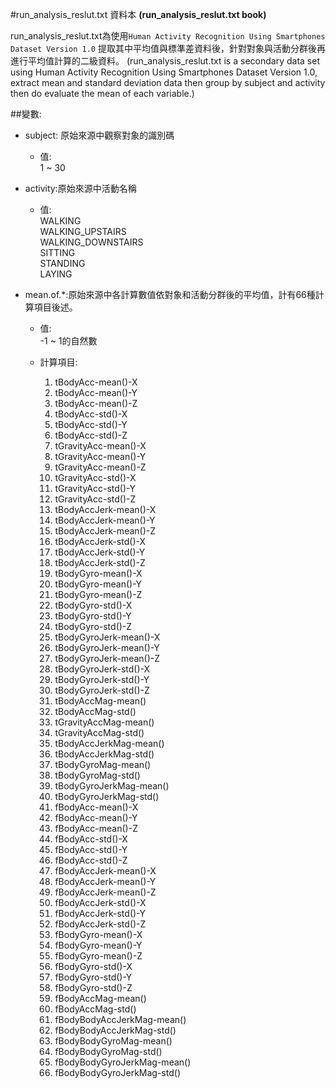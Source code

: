 #run_analysis_reslut.txt 資料本
**(run_analysis_reslut.txt book)**

run_analysis_reslut.txt為使用`Human Activity Recognition Using Smartphones Dataset Version 1.0` 提取其中平均值與標準差資料後，針對對象與活動分群後再進行平均值計算的二級資料。
(run_analysis_reslut.txt is a secondary data set using Human Activity Recognition Using Smartphones Dataset Version 1.0, extract mean and standard deviation data then group by subject and activity then do evaluate the mean of each variable.)

##變數:

* subject:
原始來源中觀察對象的識別碼  
    * 值:  
         1 ~ 30

* activity:原始來源中活動名稱
    * 值:  
          WALKING  
          WALKING_UPSTAIRS  
          WALKING_DOWNSTAIRS  
          SITTING  
          STANDING  
          LAYING  

* mean.of.*:原始來源中各計算數值依對象和活動分群後的平均值，計有66種計算項目後述。
     * 值:  
          -1 ~ 1的自然數

     * 計算項目:
        1. tBodyAcc-mean()-X
        2. tBodyAcc-mean()-Y
        3. tBodyAcc-mean()-Z
        4. tBodyAcc-std()-X
        5. tBodyAcc-std()-Y
        6. tBodyAcc-std()-Z
        7. tGravityAcc-mean()-X
        8. tGravityAcc-mean()-Y
        9. tGravityAcc-mean()-Z
        10. tGravityAcc-std()-X
        11. tGravityAcc-std()-Y
        12. tGravityAcc-std()-Z
        13. tBodyAccJerk-mean()-X
        14. tBodyAccJerk-mean()-Y
        15. tBodyAccJerk-mean()-Z
        16. tBodyAccJerk-std()-X
        17. tBodyAccJerk-std()-Y
        18. tBodyAccJerk-std()-Z
        19. tBodyGyro-mean()-X
        20. tBodyGyro-mean()-Y
        21. tBodyGyro-mean()-Z
        22. tBodyGyro-std()-X
        23. tBodyGyro-std()-Y
        24. tBodyGyro-std()-Z
        25. tBodyGyroJerk-mean()-X
        26. tBodyGyroJerk-mean()-Y
        27. tBodyGyroJerk-mean()-Z
        28. tBodyGyroJerk-std()-X
        29. tBodyGyroJerk-std()-Y
        30. tBodyGyroJerk-std()-Z
        31. tBodyAccMag-mean()
        32. tBodyAccMag-std()
        33. tGravityAccMag-mean()
        34. tGravityAccMag-std()
        35. tBodyAccJerkMag-mean()
        36. tBodyAccJerkMag-std()
        37. tBodyGyroMag-mean()
        38. tBodyGyroMag-std()
        39. tBodyGyroJerkMag-mean()
        40. tBodyGyroJerkMag-std()
        41. fBodyAcc-mean()-X
        42. fBodyAcc-mean()-Y
        43. fBodyAcc-mean()-Z
        44. fBodyAcc-std()-X
        45. fBodyAcc-std()-Y
        46. fBodyAcc-std()-Z
        47. fBodyAccJerk-mean()-X
        48. fBodyAccJerk-mean()-Y
        49. fBodyAccJerk-mean()-Z
        50. fBodyAccJerk-std()-X
        51. fBodyAccJerk-std()-Y
        52. fBodyAccJerk-std()-Z
        53. fBodyGyro-mean()-X
        54. fBodyGyro-mean()-Y
        55. fBodyGyro-mean()-Z
        56. fBodyGyro-std()-X
        57. fBodyGyro-std()-Y
        58. fBodyGyro-std()-Z
        59. fBodyAccMag-mean()
        60. fBodyAccMag-std()
        61. fBodyBodyAccJerkMag-mean()
        62. fBodyBodyAccJerkMag-std()
        63. fBodyBodyGyroMag-mean()
        64. fBodyBodyGyroMag-std()
        65. fBodyBodyGyroJerkMag-mean()
        66. fBodyBodyGyroJerkMag-std()